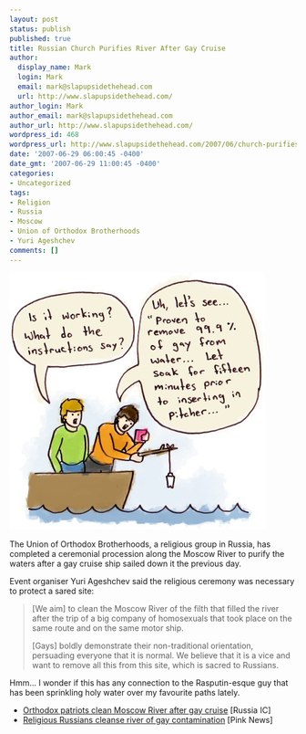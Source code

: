 ```yaml
---
layout: post
status: publish
published: true
title: Russian Church Purifies River After Gay Cruise
author:
  display_name: Mark
  login: Mark
  email: mark@slapupsidethehead.com
  url: http://www.slapupsidethehead.com/
author_login: Mark
author_email: mark@slapupsidethehead.com
author_url: http://www.slapupsidethehead.com/
wordpress_id: 468
wordpress_url: http://www.slapupsidethehead.com/2007/06/church-purifies-river/
date: '2007-06-29 06:00:45 -0400'
date_gmt: '2007-06-29 11:00:45 -0400'
categories:
- Uncategorized
tags:
- Religion
- Russia
- Moscow
- Union of Orthodox Brotherhoods
- Yuri Ageshchev
comments: []
---
```

![Gay Filter](/wp-content/media/2007/06/gay-filter.jpg)

The Union of Orthodox Brotherhoods, a religious group in Russia, has completed a ceremonial procession along the Moscow River to purify the waters after a gay cruise ship sailed down it the previous day.

Event organiser Yuri Ageshchev said the religious ceremony was necessary to protect a sared site:

> [We aim] to clean the Moscow River of the filth that filled the river after the trip of a big company of homosexuals that took place on the same route and on the same motor ship.
> 
> [Gays] boldly demonstrate their non-traditional orientation, persuading everyone that it is normal. We believe that it is a vice and want to remove all this from this site, which is sacred to Russians.

Hmm... I wonder if this has any connection to the Rasputin-esque guy that has been sprinkling holy water over my favourite paths lately.

- [Orthodox patriots clean Moscow River after gay cruise](http://www.russia-ic.com/news/show/4227/) [Russia IC]
- [Religious Russians cleanse river of gay contamination](http://www.pinknews.co.uk/news/articles/2005-4760.html) [Pink News]
